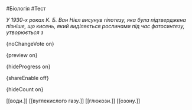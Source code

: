 #Біологія #Тест

*У 1930-х роках К. Б. Ван Нієл висунув гіпотезу, яка була підтверджена  пізніше, що кисень, який виділяється рослинами під час фотосинтезу,  утворюється з*

{noChangeVote on}

{preview on}

{hideProgress on}

{shareEnable off}

{hideCount on}

[[води.]]
[[вуглекислого газу.]]
[[глюкози.]]
[[озону.]]
